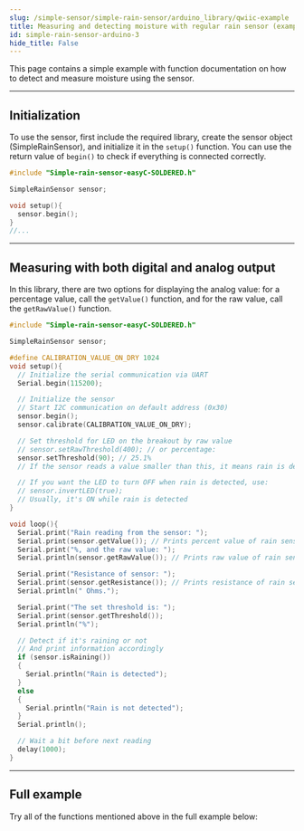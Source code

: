 ```yaml
---
slug: /simple-sensor/simple-rain-sensor/arduino_library/qwiic-example
title: Measuring and detecting moisture with regular rain sensor (example)
id: simple-rain-sensor-arduino-3
hide_title: False
---
```

This page contains a simple example with function documentation on how to detect and measure moisture using the sensor.

---

## Initialization
To use the sensor, first include the required library, create the sensor object (SimpleRainSensor), and initialize it in the `setup()` function. You can use the return value of `begin()` to check if everything is connected correctly.

```cpp
#include "Simple-rain-sensor-easyC-SOLDERED.h"

SimpleRainSensor sensor;

void setup(){
  sensor.begin();
}
//...
```
<FunctionDocumentation
  functionName="SimpleRainSensor sensor"
  description="Creates SimpleRainSensor object"
  returnDescription="none"
/>

<FunctionDocumentation
  functionName="sensor.begin()"
  description="Initializes the sensor."
  returnDescription="Returns true if initialization is successful, false otherwise."
/>

---
## Measuring with both digital and analog output
In this library, there are two options for displaying the analog value: for a percentage value, call the `getValue()` function, and for the raw value, call the `getRawValue()` function.
```cpp
#include "Simple-rain-sensor-easyC-SOLDERED.h"

SimpleRainSensor sensor;

#define CALIBRATION_VALUE_ON_DRY 1024
void setup(){
  // Initialize the serial communication via UART
  Serial.begin(115200);

  // Initialize the sensor
  // Start I2C communication on default address (0x30)
  sensor.begin();
  sensor.calibrate(CALIBRATION_VALUE_ON_DRY);

  // Set threshold for LED on the breakout by raw value
  // sensor.setRawThreshold(400); // or percentage:
  sensor.setThreshold(90); // 25.1%
  // If the sensor reads a value smaller than this, it means rain is detected

  // If you want the LED to turn OFF when rain is detected, use:
  // sensor.invertLED(true);
  // Usually, it's ON while rain is detected
}

void loop(){
  Serial.print("Rain reading from the sensor: ");
  Serial.print(sensor.getValue()); // Prints percent value of rain sensor
  Serial.print("%, and the raw value: ");
  Serial.println(sensor.getRawValue()); // Prints raw value of rain sensor

  Serial.print("Resistance of sensor: ");
  Serial.print(sensor.getResistance()); // Prints resistance of rain sensor
  Serial.println(" Ohms.");

  Serial.print("The set threshold is: ");
  Serial.print(sensor.getThreshold());
  Serial.println("%");

  // Detect if it's raining or not
  // And print information accordingly
  if (sensor.isRaining())
  {
    Serial.println("Rain is detected");
  }
  else
  {
    Serial.println("Rain is not detected");
  }
  Serial.println();

  // Wait a bit before next reading
  delay(1000);
}
```
<FunctionDocumentation
  functionName="sensor.getValue()"
  description="Returns the percent value of the rain sensor."
  returnDescription="Returns a float representation of the rain sensor value in percentage."
/>
<FunctionDocumentation
  functionName="sensor.getRawValue()"
  description="Returns the raw ADC value."
  returnDescription="Returns an integer representation of the rain sensor value."
/>
<FunctionDocumentation
  functionName="sensor.getResistance()"
  description="Returns the calculated resistance."
  returnDescription="Returns a float representation of the rain sensor resistance."
/>

<CenteredImage src="/img/simple-sensor/simple-rain-sensor/rain_not_detected_qwiic.png" alt="Sensor when rain is not present" caption="Sensor when rain is not present" width="700px" />

<CenteredImage src="/img/simple-sensor/simple-rain-sensor/rain_not_detected_qwiic_serial.jpg" alt="Serial Monitor output" caption="Serial Monitor output" width="700px" />

<CenteredImage src="/img/simple-sensor/simple-rain-sensor/rain_detected_qwiic.png" alt="Sensor when rain is present" caption="Sensor when rain is present" width="700px" />

<CenteredImage src="/img/simple-sensor/simple-rain-sensor/rain_detected_qwiic_serial.jpg" alt="Serial Monitor output" caption="Serial Monitor output" width="700px" />

---

## Full example
Try all of the functions mentioned above in the full example below:

<QuickLink 
  title="Read_values_easyC.ino" 
  description="Example for using the digital and analog read functions for the simple rain sensor with Qwiic."
  url="https://github.com/SolderedElectronics/Soldered-Simple-Rain-Sensor-Arduino-Library/blob/main/examples/Read_values_easyC/Read_values_easyC.ino" 
/>